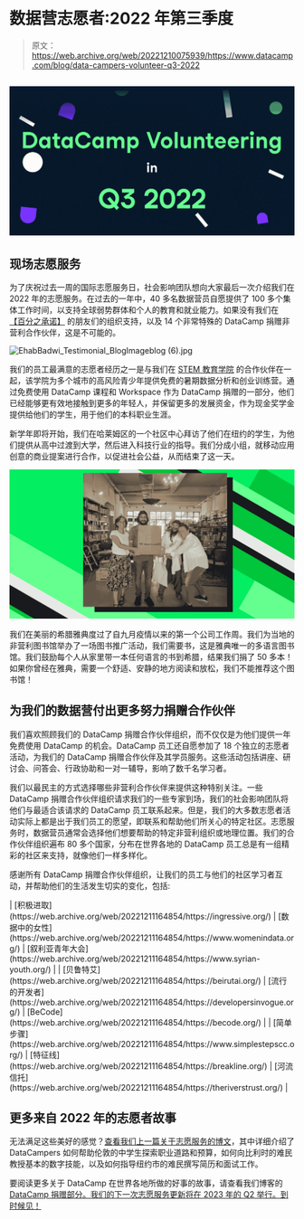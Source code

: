 # 数据营志愿者:2022 年第三季度

> 原文：<https://web.archive.org/web/20221210075939/https://www.datacamp.com/blog/data-campers-volunteer-q3-2022>

## ![1214.png](img/59359d620ebe1b65fdc75ea0efd4ab67.png)

## 现场志愿服务

为了庆祝过去一周的国际志愿服务日，社会影响团队想向大家最后一次介绍我们在 2022 年的志愿服务。在过去的一年中，40 多名数据营员自愿提供了 100 多个集体工作时间，以支持全球弱势群体和个人的教育和就业能力。如果没有我们在 [【百分之承诺】](https://web.archive.org/web/20221211164854/https://www.percentpledge.org/) 的朋友们的组织支持，以及 14 个非常特殊的 DataCamp 捐赠非营利合作伙伴，这是不可能的。

![EhabBadwi_Testimonial_BlogImageblog (6).jpg](img/3b235fc6cca97951bd155b42f5c6d26f.png)

我们的员工最满意的志愿者经历之一是与我们在 [STEM 教育学院](https://web.archive.org/web/20221211164854/https://www.stemeducationalinstitute.com/) 的合作伙伴在一起，该学院为多个城市的高风险青少年提供免费的暑期数据分析和创业训练营。通过免费使用 DataCamp 课程和 Workspace 作为 DataCamp 捐赠的一部分，他们已经能够更有效地接触到更多的年轻人，并保留更多的发展资金，作为现金奖学金提供给他们的学生，用于他们的本科职业生涯。

新学年即将开始，我们在哈莱姆区的一个社区中心拜访了他们在纽约的学生，为他们提供从高中过渡到大学，然后进入科技行业的指导。我们分成小组，就移动应用创意的商业提案进行合作，以促进社会公益，从而结束了这一天。

![EhabBadwi_Testimonial_BlogImageblog (5).jpg](img/78bfcb47ec409d5c2675463f414ea741.png)

我们在美丽的希腊雅典度过了自九月疫情以来的第一个公司工作周。我们为当地的非营利图书馆举办了一场图书推广活动，我们需要书，这是雅典唯一的多语言图书馆。我们鼓励每个人从家里带一本任何语言的书到希腊，结果我们捐了 50 多本！如果你曾经在雅典，需要一个舒适、安静的地方阅读和放松，我们不能推荐这个图书馆！

## 为我们的数据营付出更多努力捐赠合作伙伴

我们喜欢照顾我们的 DataCamp 捐赠合作伙伴组织，而不仅仅是为他们提供一年免费使用 DataCamp 的机会。DataCamp 员工还自愿参加了 18 个独立的志愿者活动，为我们的 DataCamp 捐赠合作伙伴及其学员服务。这些活动包括讲座、研讨会、问答会、行政协助和一对一辅导，影响了数千名学习者。

我们以最民主的方式选择哪些非营利合作伙伴来提供这种特别关注。一些 DataCamp 捐赠合作伙伴组织请求我们的一些专家到场，我们的社会影响团队将他们与最适合该请求的 DataCamp 员工联系起来。但是，我们的大多数志愿者活动实际上都是出于我们员工的愿望，即联系和帮助他们所关心的特定社区。志愿服务时，数据营员通常会选择他们想要帮助的特定非营利组织或地理位置。我们的合作伙伴组织遍布 80 多个国家，分布在世界各地的 DataCamp 员工总是有一组精彩的社区来支持，就像他们一样多样化。

感谢所有 DataCamp 捐赠合作伙伴组织，让我们的员工与他们的社区学习者互动，并帮助他们的生活发生切实的变化，包括:

<colgroup><col style="width: 33.3097%;"><col style="width: 33.3097%;"><col style="width: 33.3097%;"></colgroup>
| [积极进取](https://web.archive.org/web/20221211164854/https://ingressive.org/) | [数据中的女性](https://web.archive.org/web/20221211164854/https://www.womenindata.org/) | [叙利亚青年大会](https://web.archive.org/web/20221211164854/https://www.syrian-youth.org/) |
| [贝鲁特艾](https://web.archive.org/web/20221211164854/https://beirutai.org/) | [流行的开发者](https://web.archive.org/web/20221211164854/https://developersinvogue.org/) | [BeCode](https://web.archive.org/web/20221211164854/https://becode.org/) |
| [简单步骤](https://web.archive.org/web/20221211164854/https://www.simplestepscc.org/) | [特征线](https://web.archive.org/web/20221211164854/https://breakline.org/) | [河流信托](https://web.archive.org/web/20221211164854/https://theriverstrust.org/) |

## 更多来自 2022 年的志愿者故事

无法满足这些美好的感觉？[查看我们上一篇关于志愿服务的博文](https://web.archive.org/web/20221211164854/https://www.datacamp.com/blog/datacampers-volunteer-summer2022)，其中详细介绍了 DataCampers 如何帮助伦敦的中学生探索职业道路和预算，如何向比利时的难民教授基本的数字技能，以及如何指导纽约市的难民撰写简历和面试工作。

要阅读更多关于 DataCamp 在世界各地所做的好事的故事，请查看我们博客的 [DataCamp 捐赠部分。我们的下一次志愿服务更新将在 2023 年的 Q2 举行。到时候见！](https://web.archive.org/web/20221211164854/https://www.datacamp.com/blog/category/datacamp-donates)